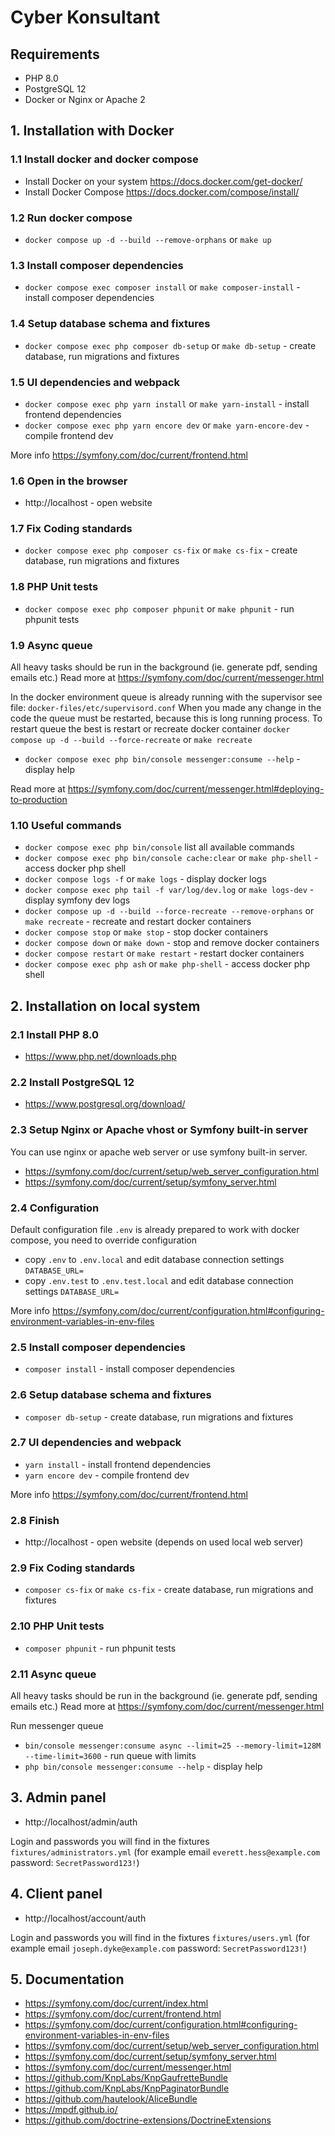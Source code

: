 # Cyber Konsultant

## Requirements

* PHP 8.0
* PostgreSQL 12
* Docker or Nginx or Apache 2

## 1. Installation with Docker

### 1.1 Install docker and docker compose

- Install Docker on your system https://docs.docker.com/get-docker/
- Install Docker Compose https://docs.docker.com/compose/install/

### 1.2 Run docker compose

- `docker compose up -d --build --remove-orphans` or `make up`

### 1.3 Install composer dependencies

- `docker compose exec composer install` or `make composer-install` - install composer dependencies

### 1.4 Setup database schema and fixtures

- `docker compose exec php composer db-setup` or `make db-setup` - create database, run migrations and fixtures

### 1.5 UI dependencies and webpack

- `docker compose exec php yarn install` or `make yarn-install` - install frontend dependencies
- `docker compose exec php yarn encore dev` or `make yarn-encore-dev` - compile frontend dev

More info https://symfony.com/doc/current/frontend.html

### 1.6 Open in the browser

- http://localhost - open website

### 1.7 Fix Coding standards

- `docker compose exec php composer cs-fix` or `make cs-fix` - create database, run migrations and fixtures

### 1.8 PHP Unit tests

- `docker compose exec php composer phpunit` or `make phpunit` - run phpunit tests

### 1.9 Async queue

All heavy tasks should be run in the background (ie. generate pdf, sending emails etc.)
Read more at https://symfony.com/doc/current/messenger.html

In the docker environment queue is already running with the supervisor see file: `docker-files/etc/supervisord.conf`
When you made any change in the code the queue must be restarted, because this is long running process.
To restart queue the best is restart or recreate docker container `docker compose up -d --build --force-recreate` or `make recreate`

- `docker compose exec php bin/console messenger:consume --help` - display help

Read more at https://symfony.com/doc/current/messenger.html#deploying-to-production

### 1.10 Useful commands

- `docker compose exec php bin/console` list all available commands
- `docker compose exec php bin/console cache:clear` or `make php-shell` - access docker php shell
- `docker compose logs -f` or `make logs` - display docker logs
- `docker compose exec php tail -f var/log/dev.log` or `make logs-dev` - display symfony dev logs
- `docker compose up -d --build --force-recreate --remove-orphans` or `make recreate` - recreate and restart docker containers
- `docker compose stop` or `make stop` - stop docker containers
- `docker compose down` or `make down` - stop and remove docker containers
- `docker compose restart` or `make restart` - restart docker containers
- `docker compose exec php ash` or `make php-shell` - access docker php shell

## 2. Installation on local system

### 2.1 Install PHP 8.0

- https://www.php.net/downloads.php

### 2.2 Install PostgreSQL 12

- https://www.postgresql.org/download/

### 2.3 Setup Nginx or Apache vhost or Symfony built-in server

You can use nginx or apache web server or use symfony built-in server.

- https://symfony.com/doc/current/setup/web_server_configuration.html
- https://symfony.com/doc/current/setup/symfony_server.html

### 2.4 Configuration

Default configuration file `.env` is already prepared to work with docker compose, you need to override configuration

- copy `.env` to `.env.local` and edit database connection settings `DATABASE_URL=`
- copy `.env.test` to `.env.test.local` and edit database connection settings `DATABASE_URL=`

More info https://symfony.com/doc/current/configuration.html#configuring-environment-variables-in-env-files

### 2.5 Install composer dependencies

- `composer install` - install composer dependencies

### 2.6 Setup database schema and fixtures

- `composer db-setup` - create database, run migrations and fixtures

### 2.7 UI dependencies and webpack

- `yarn install` - install frontend dependencies
- `yarn encore dev` - compile frontend dev

More info https://symfony.com/doc/current/frontend.html

### 2.8 Finish

- http://localhost - open website (depends on used local web server)

### 2.9 Fix Coding standards

- `composer cs-fix` or `make cs-fix` - create database, run migrations and fixtures

### 2.10 PHP Unit tests

- `composer phpunit` - run phpunit tests

### 2.11 Async queue

All heavy tasks should be run in the background (ie. generate pdf, sending emails etc.)
Read more at https://symfony.com/doc/current/messenger.html

Run messenger queue

- `bin/console messenger:consume async --limit=25 --memory-limit=128M --time-limit=3600` - run queue with limits
- `php bin/console messenger:consume --help` - display help

## 3. Admin panel

- http://localhost/admin/auth

Login and passwords you will find in the fixtures `fixtures/administrators.yml` (for example email `everett.hess@example.com` password: `SecretPassword123!`)

## 4. Client panel

- http://localhost/account/auth

Login and passwords you will find in the fixtures `fixtures/users.yml` (for example email `joseph.dyke@example.com` password: `SecretPassword123!`)

## 5. Documentation

- https://symfony.com/doc/current/index.html
- https://symfony.com/doc/current/frontend.html
- https://symfony.com/doc/current/configuration.html#configuring-environment-variables-in-env-files
- https://symfony.com/doc/current/setup/web_server_configuration.html
- https://symfony.com/doc/current/setup/symfony_server.html
- https://symfony.com/doc/current/messenger.html
- https://github.com/KnpLabs/KnpGaufretteBundle
- https://github.com/KnpLabs/KnpPaginatorBundle
- https://github.com/hautelook/AliceBundle
- https://mpdf.github.io/
- https://github.com/doctrine-extensions/DoctrineExtensions
